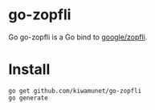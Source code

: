 # go-zopfli


Go go-zopfli is a Go bind to [google/zopfli](https://github.com/google/zopfli).


# Install

```
go get github.com/kiwamunet/go-zopfli
go generate
```
